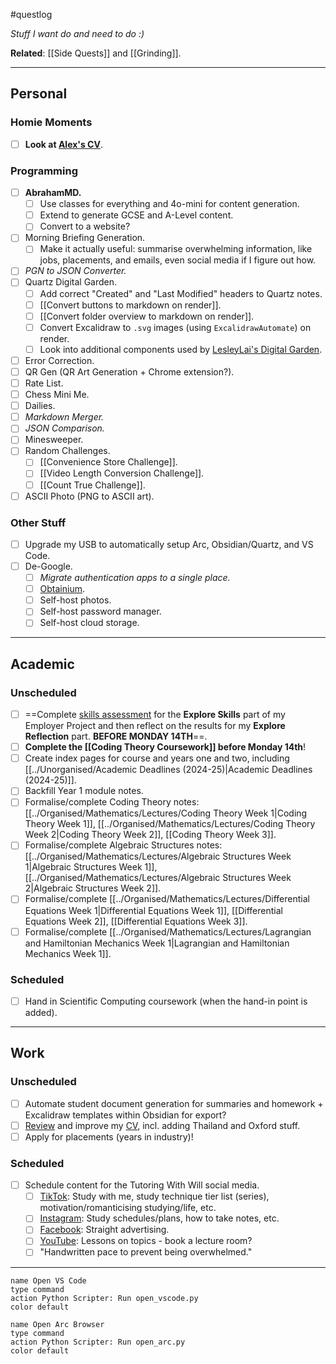 #questlog 

*Stuff I want do and need to do :)*

**Related**: [[Side Quests]] and [[Grinding]].

---
## Personal

### Homie Moments

- [ ] **Look at [Alex's CV](https://docs.google.com/document/d/1e-mcCKi0KnYLssIf7lfRtlmL3Z_LYAgY/edit)**.

### Programming

- [ ] **AbrahamMD.**
	- [ ] Use classes for everything and 4o-mini for content generation.
	- [ ] Extend to generate GCSE and A-Level content.
	- [ ] Convert to a website?
- [ ] Morning Briefing Generation.
	- [ ] Make it actually useful: summarise overwhelming information, like jobs, placements, and emails, even social media if I figure out how.
- [ ] *PGN to JSON Converter.*
- [ ] Quartz Digital Garden.
	- [ ] Add correct "Created" and "Last Modified" headers to Quartz notes.
	- [ ] [[Convert buttons to markdown on render]].
	- [ ] [[Convert folder overview to markdown on render]].
	- [ ] Convert Excalidraw to `.svg` images (using `ExcalidrawAutomate`) on render.
	- [ ] Look into additional components used by [LesleyLai's Digital Garden](https://github.com/LesleyLai/digital-garden).
- [ ] Error Correction.
- [ ] QR Gen (QR Art Generation + Chrome extension?).
- [ ] Rate List.
- [ ] Chess Mini Me.
- [ ] Dailies.
- [ ] *Markdown Merger.*
- [ ] *JSON Comparison.*
- [ ] Minesweeper.
- [ ] Random Challenges.
	- [ ] [[Convenience Store Challenge]].
	- [ ] [[Video Length Conversion Challenge]].
	- [ ] [[Count True Challenge]].
- [ ] ASCII Photo (PNG to ASCII art).

### Other Stuff

- [ ] Upgrade my USB to automatically setup Arc, Obsidian/Quartz, and VS Code.
- [ ] De-Google.
	- [ ] *Migrate authentication apps to a single place.*
	- [ ] [Obtainium](https://github.com/ImranR98/Obtainium).
	- [ ] Self-host photos.
	- [ ] Self-host password manager.
	- [ ] Self-host cloud storage.

---
## Academic

### Unscheduled

- [ ] ==Complete [skills assessment](https://careers.lincoln.ac.uk/student/svc/skills.html#/start-test) for the **Explore Skills** part of my Employer Project and then reflect on the results for my **Explore Reflection** part. **BEFORE MONDAY 14TH**==.
- [ ] **Complete the [[Coding Theory Coursework]] before Monday 14th**!
- [ ] Create index pages for course and years one and two, including [[../Unorganised/Academic Deadlines (2024-25)|Academic Deadlines (2024-25)]].
- [ ] Backfill Year 1 module notes.
- [ ] Formalise/complete Coding Theory notes: [[../Organised/Mathematics/Lectures/Coding Theory Week 1|Coding Theory Week 1]], [[../Organised/Mathematics/Lectures/Coding Theory Week 2|Coding Theory Week 2]], [[Coding Theory Week 3]].
- [ ] Formalise/complete Algebraic Structures notes:[[../Organised/Mathematics/Lectures/Algebraic Structures Week 1|Algebraic Structures Week 1]], [[../Organised/Mathematics/Lectures/Algebraic Structures Week 2|Algebraic Structures Week 2]].
- [ ] Formalise/complete [[../Organised/Mathematics/Lectures/Differential Equations Week 1|Differential Equations Week 1]], [[Differential Equations Week 2]], [[Differential Equations Week 3]].
- [ ] Formalise/complete [[../Organised/Mathematics/Lectures/Lagrangian and Hamiltonian Mechanics Week 1|Lagrangian and Hamiltonian Mechanics Week 1]].

### Scheduled

- [ ] Hand in Scientific Computing coursework (when the hand-in point is added).

---
## Work

### Unscheduled

- [ ] Automate student document generation for summaries and homework + Excalidraw templates within Obsidian for export?
- [ ] [Review](http://careerset.com/lincoln) and improve my [CV](William%20Fayers.md), incl. adding Thailand and Oxford stuff.
- [ ] Apply for placements (years in industry)!

### Scheduled

- [ ] Schedule content for the Tutoring With Will social media.
	- [ ] [TikTok](https://www.tiktok.com/@tutoringwithwill): Study with me, study technique tier list (series), motivation/romanticising studying/life, etc.
	- [ ] [Instagram](https://www.instagram.com/tutoringwithwill): Study schedules/plans, how to take notes, etc.
	- [ ] [Facebook](https://www.facebook.com/tutoringwithwill): Straight advertising.
	- [ ] [YouTube](https://www.youtube.com/@tutoringwithwill): Lessons on topics - book a lecture room?
	- [ ] "Handwritten pace to prevent being overwhelmed."

---

```button
name Open VS Code
type command
action Python Scripter: Run open_vscode.py
color default
```

```button
name Open Arc Browser
type command
action Python Scripter: Run open_arc.py
color default
```
